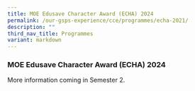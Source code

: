 ```yaml
---
title: MOE Edusave Character Award (ECHA) 2024
permalink: /our-gsps-experience/cce/programmes/echa-2021/
description: ""
third_nav_title: Programmes
variant: markdown
---
```

### **MOE Edusave Character Award (ECHA) 2024**
More information coming in Semester 2.